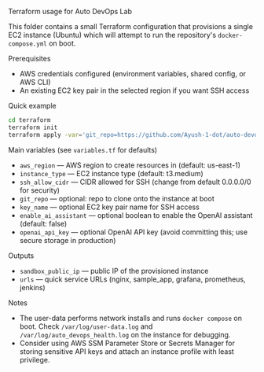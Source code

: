 Terraform usage for Auto DevOps Lab

This folder contains a small Terraform configuration that provisions a single EC2 instance (Ubuntu) which will attempt to run the repository's `docker-compose.yml` on boot.

Prerequisites
- AWS credentials configured (environment variables, shared config, or AWS CLI)
- An existing EC2 key pair in the selected region if you want SSH access

Quick example

```bash
cd terraform
terraform init
terraform apply -var='git_repo=https://github.com/Ayush-1-dot/auto-devops-lab.git' -var='key_name=my-ec2-key' -auto-approve
```

Main variables (see `variables.tf` for defaults)
- `aws_region` — AWS region to create resources in (default: us-east-1)
- `instance_type` — EC2 instance type (default: t3.medium)
- `ssh_allow_cidr` — CIDR allowed for SSH (change from default 0.0.0.0/0 for security)
- `git_repo` — optional: repo to clone onto the instance at boot
- `key_name` — optional EC2 key pair name for SSH access
- `enable_ai_assistant` — optional boolean to enable the OpenAI assistant (default: false)
- `openai_api_key` — optional OpenAI API key (avoid committing this; use secure storage in production)

Outputs
- `sandbox_public_ip` — public IP of the provisioned instance
- `urls` — quick service URLs (nginx, sample_app, grafana, prometheus, jenkins)

Notes
- The user-data performs network installs and runs `docker compose` on boot. Check `/var/log/user-data.log` and `/var/log/auto_devops_health.log` on the instance for debugging.
- Consider using AWS SSM Parameter Store or Secrets Manager for storing sensitive API keys and attach an instance profile with least privilege.

